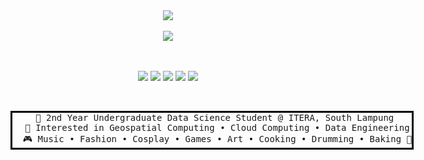 <div align="center">
<img src="https://cdn.discordapp.com/attachments/821256988985131018/866679672854675476/userpage-ceress-testing.gif?ex=65ef0d58&is=65dc9858&hm=842ad7fba1a4b57e3dc2ea4733cbf086ba3f02500a37026ffadb009cddaace62&" />
<br><br>
<img src="https://cdn.discordapp.com/attachments/729302507922259971/1212799681932038194/kyubey.gif?ex=65f326b8&is=65e0b1b8&hm=0088d8cb58b700b23bf56750ffb2c860a877b92d9dcac61ae07482cdc4ae7c2e&"  />
<br><br><br>
  
[![](https://img.shields.io/badge/lastfm-E60023)](https://last.fm/user/deretwaktu)
[![](https://img.shields.io/badge/osu!-ff66ab)](https://osu.ppy.sh/users/11062015)
[![](https://img.shields.io/badge/twitter-1DA1F2)](https://twitter.com/seressu)
[![](https://img.shields.io/badge/instagram-5B51D8)](https://www.instagram.com/kahaoieruel/)
[![](https://img.shields.io/badge/twitch-833AB4)](https://www.twitch.tv/deretwaktu)
<br><br>
<pre style="display: inline-block; border:3px solid Black;">
  🌱 2nd Year Undergraduate Data Science Student @ ITERA, South Lampung 
  👀 Interested in Geospatial Computing • Cloud Computing • Data Engineering
  🎮 Music • Fashion • Cosplay • Games • Art • Cooking • Drumming • Baking 🍪
</pre>
</div>
